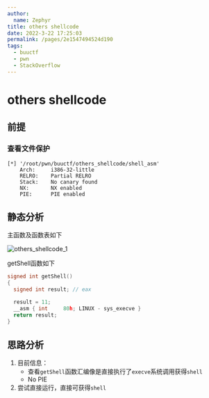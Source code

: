 ```yaml
---
author: 
  name: Zephyr
title: others shellcode
date: 2022-3-22 17:25:03
permalink: /pages/2e1547494524d190
tags: 
  - buuctf
  - pwn
  - StackOverflow
---
```


# others shellcode

## 前提

### 查看文件保护

```shell
[*] '/root/pwn/buuctf/others_shellcode/shell_asm'
    Arch:     i386-32-little
    RELRO:    Partial RELRO
    Stack:    No canary found
    NX:       NX enabled
    PIE:      PIE enabled
```

## 静态分析

主函数及函数表如下

![others_shellcode_1](https://cdn.jsdelivr.net/gh/Zephyrccc/ImageHostingService/blog/others_shellcode_1.png)

getShell函数如下

```c
signed int getShell()
{
  signed int result; // eax

  result = 11;
  __asm { int     80h; LINUX - sys_execve }
  return result;
}
```



## 思路分析

1. 目前信息：
   - 查看`getShell`函数汇编像是直接执行了`execve`系统调用获得`shell`
   - No PIE
1. 尝试直接运行，直接可获得`shell`
